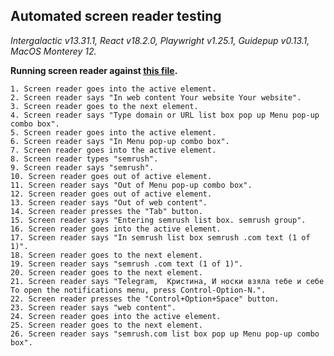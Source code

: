 ## Automated screen reader testing

_Intergalactic v13.31.1, React v18.2.0, Playwright v1.25.1,
Guidepup v0.13.1, MacOS Monterey 12._

**Running screen reader against [this file](https://github.com/semrush/intergalactic/blob/master/website/docs/components/auto-suggest/examples/autosuggest.tsx).**

```
1. Screen reader goes into the active element.
2. Screen reader says "In web content Your website Your website".
3. Screen reader goes to the next element.
4. Screen reader says "Type domain or URL list box pop up Menu pop-up combo box".
5. Screen reader goes into the active element.
6. Screen reader says "In Menu pop-up combo box".
7. Screen reader goes into the active element.
8. Screen reader types "semrush".
9. Screen reader says "semrush".
10. Screen reader goes out of active element.
11. Screen reader says "Out of Menu pop-up combo box".
12. Screen reader goes out of active element.
13. Screen reader says "Out of web content".
14. Screen reader presses the "Tab" button.
15. Screen reader says "Entering semrush list box. semrush group".
16. Screen reader goes into the active element.
17. Screen reader says "In semrush list box semrush .com text (1 of 1)".
18. Screen reader goes to the next element.
19. Screen reader says "semrush .com text (1 of 1)".
20. Screen reader goes to the next element.
21. Screen reader says "Telegram,  Кристина, И носки взяла тебе и себе To open the notifications menu, press Control-Option-N.".
22. Screen reader presses the "Control+Option+Space" button.
23. Screen reader says "web content".
24. Screen reader goes into the active element.
25. Screen reader goes to the next element.
26. Screen reader says "semrush.com list box pop up Menu pop-up combo box".
```
